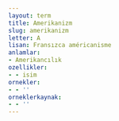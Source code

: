 ```yaml
---
layout: term
title: Amerikanizm
slug: amerikanizm
letter: A
lisan: Fransızca américanisme
anlamlar:
- Amerikancılık
ozellikler:
- - isim
ornekler:
- - ''
orneklerkaynak:
- - ''
---
```

